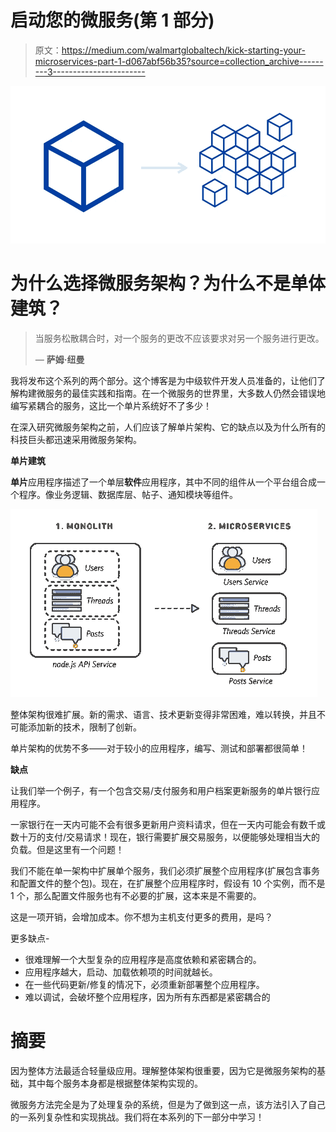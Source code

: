 # 启动您的微服务(第 1 部分)

> 原文：<https://medium.com/walmartglobaltech/kick-starting-your-microservices-part-1-d067abf56b35?source=collection_archive---------3----------------------->

![](img/5f9c5b5ed649cf24313dc4983506f483.png)

# 为什么选择微服务架构？为什么不是单体建筑？

> 当服务松散耦合时，对一个服务的更改不应该要求对另一个服务进行更改。
> 
> *—* **萨姆·纽曼**

我将发布这个系列的两个部分。这个博客是为中级软件开发人员准备的，让他们了解构建微服务的最佳实践和指南。在一个微服务的世界里，大多数人仍然会错误地编写紧耦合的服务，这比一个单片系统好不了多少！

在深入研究微服务架构之前，人们应该了解单片架构、它的缺点以及为什么所有的科技巨头都迅速采用微服务架构。

**单片建筑**

**单片**应用程序描述了一个单层**软件**应用程序，其中不同的组件从一个平台组合成一个程序。像业务逻辑、数据库层、帖子、通知模块等组件。

![](img/49313698c26c65696be47d0ab0cf82dc.png)

整体架构很难扩展。新的需求、语言、技术更新变得非常困难，难以转换，并且不可能添加新的技术，限制了创新。

单片架构的优势不多——对于较小的应用程序，编写、测试和部署都很简单！

**缺点**

让我们举一个例子，有一个包含交易/支付服务和用户档案更新服务的单片银行应用程序。

一家银行在一天内可能不会有很多更新用户资料请求，但在一天内可能会有数千或数十万的支付/交易请求！现在，银行需要扩展交易服务，以便能够处理相当大的负载。但是这里有一个问题！

我们不能在单一架构中扩展单个服务，我们必须扩展整个应用程序(扩展包含事务和配置文件的整个包)。现在，在扩展整个应用程序时，假设有 10 个实例，而不是 1 个，那么配置文件服务也有不必要的扩展，这本来是不需要的。

这是一项开销，会增加成本。你不想为主机支付更多的费用，是吗？

更多缺点-

*   很难理解一个大型复杂的应用程序是高度依赖和紧密耦合的。
*   应用程序越大，启动、加载依赖项的时间就越长。
*   在一些代码更新/修复的情况下，必须重新部署整个应用程序。
*   难以调试，会破坏整个应用程序，因为所有东西都是紧密耦合的

# 摘要

因为整体方法最适合轻量级应用。理解整体架构很重要，因为它是微服务架构的基础，其中每个服务本身都是根据整体架构实现的。

微服务方法完全是为了处理复杂的系统，但是为了做到这一点，该方法引入了自己的一系列复杂性和实现挑战。我们将在本系列的下一部分中学习！
